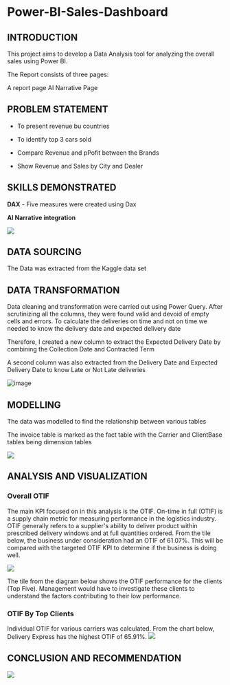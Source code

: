 # Power-BI-Sales-Dashboard

## INTRODUCTION
This project aims to develop a Data Analysis tool for analyzing the overall sales  using Power BI.

The Report consists of three pages:

A report page
AI Narrative Page


## PROBLEM STATEMENT
- To  present revenue bu countries
  
- To identify top 3 cars sold

- Compare Revenue and pPofit between the Brands
  
- Show Revenue and Sales by City and Dealer

## SKILLS DEMONSTRATED

**DAX** - Five measures were created using Dax 

**AI Narrative integration** 



![](Measures_LD.png)
## DATA SOURCING
The Data was extracted from the Kaggle data set
## DATA TRANSFORMATION
Data cleaning and transformation were carried out using Power Query. After scrutinizing all the columns, they were found valid and devoid of empty cells and errors. To calculate the deliveries on time and not on time we needed to know the delivery date and expected delivery date 

Therefore, I created a new column to extract the Expected Delivery Date by combining the Collection Date and Contracted Term

A second column was also extracted from the Delivery Date and Expected Delivery Date to know Late or Not Late deliveries 


![image](https://github.com/zezor/Power-BI-Logistics-Dashboard/assets/39943217/d664b2e2-99ce-4c82-b222-ee34e6acbfa8)

## MODELLING
The data was modelled to find the relationship between various tables

The invoice table is marked as the fact table with the Carrier and ClientBase tables being dimension tables

![](Model_LD.png)

## ANALYSIS AND VISUALIZATION
### Overall OTIF
The main KPI focused on in this analysis is the OTIF. On-time in full (OTIF) is a supply chain metric for measuring performance in the logistics
 industry. OTIF generally refers to a supplier's ability to deliver product within prescribed delivery windows and at full quantities ordered.
From the tile below, the business under consideration had an OTIF of 61.07%. This will be compared with the targeted OTIF KPI to determine if the business is doing well.

![](OTIF_LD.png)

The tile from the diagram below shows the OTIF performance for the clients (Top Five). 
Management would have to investigate these clients to understand the factors contributing to their low performance.

### OTIF By Top Clients
Individual OTIF for various carriers was calculated. From the chart below, Delivery Express has the highest OTIF of 65.91%.
![](OTIF_by_clients.png)

## CONCLUSION AND RECOMMENDATION
![](Report_LD.png)


